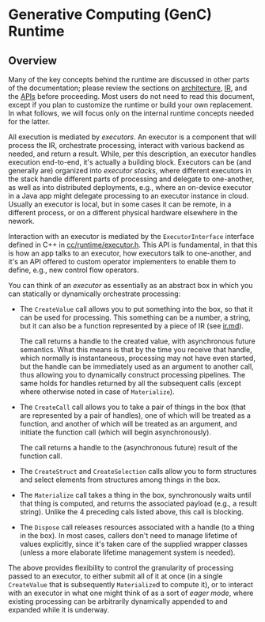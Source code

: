 # Generative Computing (GenC) Runtime

## Overview

Many of the key concepts behind the runtime are discussed in other parts of the
documentation; please review the sections on [architecture](architecture.md),
[IR](ir.md), and the [APIs](api.md) before proceeding. Most users do not need to
read this document, except if you plan to customize the runtime or build your
own replacement. In what follows, we will focus only on the internal runtime
concepts needed for the latter.

All execution is mediated by *executors*. An executor is a component that will
process the IR, orchestrate processing, interact with various backend as
needed, and return a result. While, per this description, an executor handles
execution end-to-end, it's actually a building block. Executors can be (and
generally are) organized into *executor stacks*, where different executors in
the stack handle different parts of processing and delegate to one-another,
as well as into distributed deployments, e.g., where an on-device executor in
a Java app might delegate processing to an executor instance in cloud. Usually
an executor is local, but in some cases it can be remote, in a different
process, or on a different physical hardware elsewhere in the nework.

Interaction with an executor is mediated by the `ExecutorInterface` interface
defined in C++ in [cc/runtime/executor.h](cc/runtime/executor.h). This API is
fundamental, in that this is how an app talks to an executor, how executors
talk to one-another, and it's an API offered to custom operator implementers to
enable them to define, e.g., new control flow operators.

You can think of an *executor* as essentially as an abstract box in which you
can statically or dynamically orchestrate processing:

*   The `CreateValue` call allows you to put something into the box, so that it
    can be used for processing. This something can be a number, a string, but
    it can also be a function represented by a piece of IR (see [ir.md](ir.md)).

    The call returns a handle to the created value, with asynchronous future
    semantics. What this means is that by the time you receive that handle,
    which normally is instantaneous, processing may not have even started, but
    the handle can be immediately used as an argument to another call, thus
    allowing you to dynamically construct processing pipelines. The same holds
    for handles returned by all the subsequent calls (except where otherwise
    noted in case of `Materialize`).

*   The `CreateCall` call allows you to take a pair of things in the box (that
    are represented by a pair of handles), one of which will be treated as a
    function, and another of which will be treated as an argument, and initiate
    the function call (which will begin asynchronously).

    The call returns a handle to the (asynchronous future) result of the
    function call.

*   The `CreateStruct` and `CreateSelection` calls allow you to form structures
    and select elements from structures among things in the box.

*   The `Materialize` call takes a thing in the box, synchronously waits until
    that thing is computed, and returns the associated payload (e.g., a result
    string). Unlike the 4 preceding cals listed above, this call is blocking.

*   The `Dispose` call releases resources associated with a handle (to a thing
    in the box). In most cases, callers don't need to manage lifetime of values
    explicitly, since it's taken care of the supplied wrapper classes (unless a
    more elaborate lifetime management system is needed).

The above provides flexibility to control the granularity of processing passed
to an executor, to either submit all of it at once (in a single `CreateValue`
that is subsequently `Materialize`d to compute it), or to interact with an
executor in what one might think of as a sort of *eager mode*, where existing
processing can be arbitrarily dynamically appended to and expanded while it is
underway.
